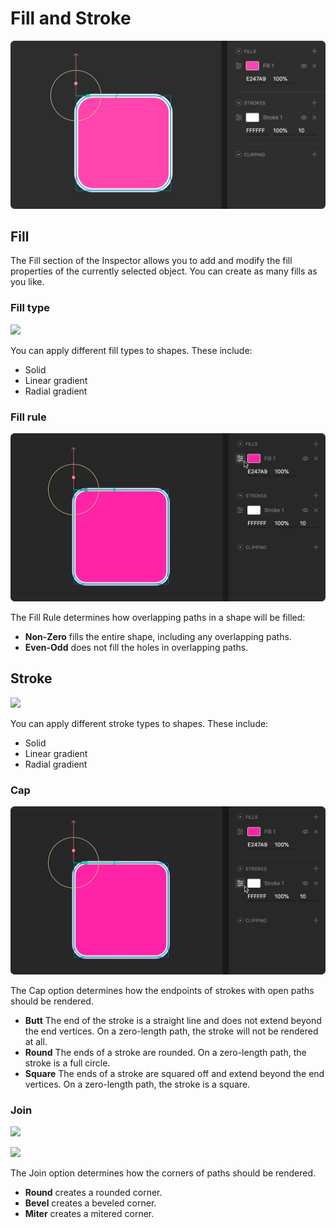 # Fill and Stroke

![](../../../.gitbook/assets/fill-and-stroke%20%281%29.png)

## **Fill**

The Fill section of the Inspector allows you to add and modify the fill properties of the currently selected object. You can create as many fills as you like.

### **Fill type**

![](../../../.gitbook/assets/fill_type%20%281%29%20%281%29.gif)

You can apply different fill types to shapes. These include:

* Solid
* Linear gradient
* Radial gradient

### **Fill rule**

![](../../../.gitbook/assets/fill_rule.gif)

The Fill Rule determines how overlapping paths in a shape will be filled:

* **Non-Zero** fills the entire shape, including any overlapping paths.
* **Even-Odd** does not fill the holes in overlapping paths.

## **Stroke**

![](../../../.gitbook/assets/stroke_type%20%281%29.gif)

You can apply different stroke types to shapes. These include:

* Solid
* Linear gradient
* Radial gradient

### **Cap**

![](../../../.gitbook/assets/cups%20%281%29.gif)

The Cap option determines how the endpoints of strokes with open paths should be rendered.

* **Butt** The end of the stroke is a straight line and does not extend beyond the end vertices. On a zero-length path, the stroke will not be rendered at all.
* **Round** The ends of a stroke are rounded. On a zero-length path, the stroke is a full circle.
* **Square** The ends of a stroke are squared off and extend beyond the end vertices. On a zero-length path, the stroke is a square.

### **Join**

![](../../../.gitbook/assets/join.gif)

![](../../../.gitbook/assets/join%20%281%29.gif)

The Join option determines how the corners of paths should be rendered.

* **Round** creates a rounded corner.
* **Bevel** creates a beveled corner.
* **Miter** creates a mitered corner.

